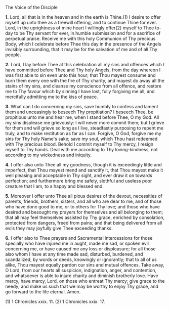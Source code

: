 The Voice of the Disciple

**1.** Lord, all that is in the heaven and in the earth is Thine.(1) I desire to offer myself up unto thee as a freewill offering, and to continue Thine for ever. Lord, in the uprightness of mine heart I willingly offer(2) myself to Thee to-day to be Thy servant for ever, in humble submission and for a sacrifice of perpetual praise. Receive me with this holy Communion of Thy precious Body, which I celebrate before Thee this day in the presence of the Angels invisibly surrounding, that it may be for the salvation of me and of all Thy people.

**2.** Lord, I lay before Thee at this celebration all my sins and offences which I have committed before Thee and Thy holy Angels, from the day whereon I was first able to sin even unto this hour; that Thou mayest consume and burn them every one with the fire of Thy charity, and mayest do away all the stains of my sins, and cleanse my conscience from all offence, and restore me to Thy favour which by sinning I have lost, fully forgiving me all, and mercifully admitting me to the kiss of peace.

**3.** What can I do concerning my sins, save humbly to confess and lament them and unceasingly to beseech Thy propitiation? I beseech Thee, be propitious unto me and hear me, when I stand before Thee, O my God. All my sins displease me grievously: I will never more commit them; but I grieve for them and will grieve so long as I live, steadfastly purposing to repent me truly, and to make restitution as far as I can. Forgive, O God, forgive me my sins for Thy holy Name\'s sake; save my soul, which Thou hast redeemed with Thy precious blood. Behold I commit myself to Thy mercy, I resign myself to Thy hands. Deal with me according to Thy loving-kindness, not according to my wickedness and iniquity.

**4.** I offer also unto Thee all my goodness, though it is exceedingly little and imperfect, that Thou mayest mend and sanctify it, that Thou mayest make it well pleasing and acceptable in Thy sight, and ever draw it on towards perfection; and furthermore bring me safely, slothful and useless poor creature that I am, to a happy and blessed end.

**5.** Moreover I offer unto Thee all pious desires of the devout, necessities of parents, friends, brothers, sisters, and all who are dear to me, and of those who have done good to me, or to others for Thy love; and those who have desired and besought my prayers for themselves and all belonging to them; that all may feel themselves assisted by Thy grace, enriched by consolation, protected from dangers, freed from pains; and that being delivered from all evils they may joyfully give Thee exceeding thanks.

**6.** I offer also to Thee prayers and Sacramental intercessions for those specially who have injured me in aught, made me sad, or spoken evil concerning me, or have caused me any loss or displeasure; for all those also whom I have at any time made sad, disturbed, burdened, and scandalized, by words or deeds, knowingly or ignorantly; that to all of us alike, Thou mayest equally pardon our sins and mutual offences. Take away, O Lord, from our hearts all suspicion, indignation, anger, and contention, and whatsoever is able to injure charity and diminish brotherly love. Have mercy, have mercy, Lord, on those who entreat Thy mercy; give grace to the needy; and make us such that we may be worthy to enjoy Thy grace, and go forward to the life eternal. Amen.

\(1\) 1 Chronicles xxix. 11. (2) 1 Chronicles xxix. 17.

